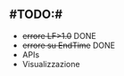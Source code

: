 #TODO:#
---
* <del>errore LF>1.0</del> DONE
* <del>errore su EndTime</del> DONE
* APIs
* Visualizzazione

